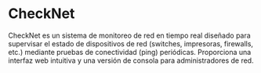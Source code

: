 # CheckNet
CheckNet es un sistema de monitoreo de red en tiempo real diseñado para supervisar el estado de dispositivos de red (switches, impresoras, firewalls, etc.) mediante pruebas de conectividad (ping) periódicas. Proporciona una interfaz web intuitiva y una versión de consola para administradores de red.
